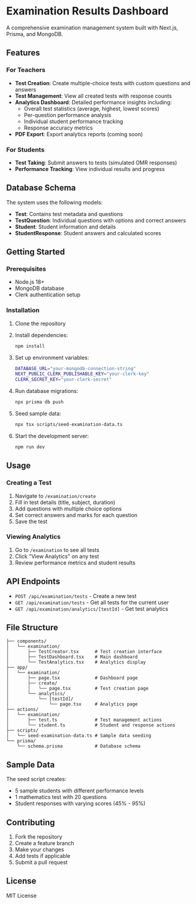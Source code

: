 # Examination Results Dashboard

A comprehensive examination management system built with Next.js, Prisma, and MongoDB.

## Features

### For Teachers
- **Test Creation**: Create multiple-choice tests with custom questions and answers
- **Test Management**: View all created tests with response counts
- **Analytics Dashboard**: Detailed performance insights including:
  - Overall test statistics (average, highest, lowest scores)
  - Per-question performance analysis
  - Individual student performance tracking
  - Response accuracy metrics
- **PDF Export**: Export analytics reports (coming soon)

### For Students
- **Test Taking**: Submit answers to tests (simulated OMR responses)
- **Performance Tracking**: View individual results and progress

## Database Schema

The system uses the following models:

- **Test**: Contains test metadata and questions
- **TestQuestion**: Individual questions with options and correct answers
- **Student**: Student information and details
- **StudentResponse**: Student answers and calculated scores

## Getting Started

### Prerequisites
- Node.js 18+
- MongoDB database
- Clerk authentication setup

### Installation

1. Clone the repository
2. Install dependencies:
   ```bash
   npm install
   ```

3. Set up environment variables:
   ```bash
   DATABASE_URL="your-mongodb-connection-string"
   NEXT_PUBLIC_CLERK_PUBLISHABLE_KEY="your-clerk-key"
   CLERK_SECRET_KEY="your-clerk-secret"
   ```

4. Run database migrations:
   ```bash
   npx prisma db push
   ```

5. Seed sample data:
   ```bash
   npx tsx scripts/seed-examination-data.ts
   ```

6. Start the development server:
   ```bash
   npm run dev
   ```

## Usage

### Creating a Test
1. Navigate to `/examination/create`
2. Fill in test details (title, subject, duration)
3. Add questions with multiple choice options
4. Set correct answers and marks for each question
5. Save the test

### Viewing Analytics
1. Go to `/examination` to see all tests
2. Click "View Analytics" on any test
3. Review performance metrics and student results

## API Endpoints

- `POST /api/examination/tests` - Create a new test
- `GET /api/examination/tests` - Get all tests for the current user
- `GET /api/examination/analytics/[testId]` - Get test analytics

## File Structure

```
├── components/
│   └── examination/
│       ├── TestCreator.tsx      # Test creation interface
│       ├── TestDashboard.tsx    # Main dashboard
│       └── TestAnalytics.tsx    # Analytics display
├── app/
│   └── examination/
│       ├── page.tsx             # Dashboard page
│       ├── create/
│       │   └── page.tsx         # Test creation page
│       └── analytics/
│           └── [testId]/
│               └── page.tsx     # Analytics page
├── actions/
│   └── examination/
│       ├── test.ts              # Test management actions
│       └── student.ts           # Student and response actions
├── scripts/
│   └── seed-examination-data.ts # Sample data seeding
└── prisma/
    └── schema.prisma            # Database schema
```

## Sample Data

The seed script creates:
- 5 sample students with different performance levels
- 1 mathematics test with 20 questions
- Student responses with varying scores (45% - 95%)

## Contributing

1. Fork the repository
2. Create a feature branch
3. Make your changes
4. Add tests if applicable
5. Submit a pull request

## License

MIT License
